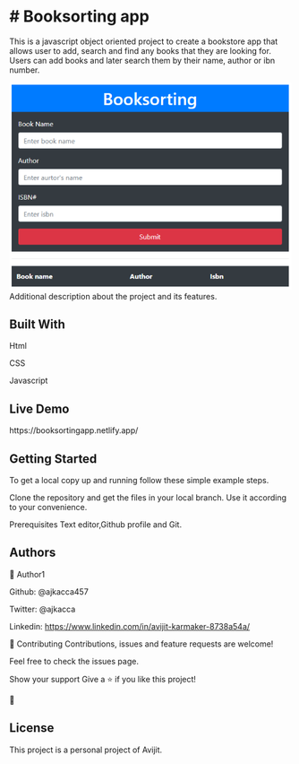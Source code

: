 <h1># Booksorting app</h1>

This is a javascript object oriented project to create a bookstore app that allows user to add, search and find any books that they are looking for. Users can add books and later search them by their name, author or ibn number.

<img src="picture1.PNG" alt="projectimg">

</h1>Additional description about the project and its features.</h1>

<h2>Built With</h2>

Html

CSS

Javascript

<h2>Live Demo</h2>
https://booksortingapp.netlify.app/

<h2>Getting Started</h2>
To get a local copy up and running follow these simple example steps.

Clone the repository and get the files in your local branch. Use it according
to your convenience.

Prerequisites
Text editor,Github profile and Git.

<h2>Authors</h2>

👤 Author1

Github: @ajkacca457

Twitter: @ajkacca

Linkedin: https://www.linkedin.com/in/avijit-karmaker-8738a54a/



🤝 Contributing
Contributions, issues and feature requests are welcome!

Feel free to check the issues page.

Show your support
Give a ⭐️ if you like this project!

📝 <h2>License</h2>
This project is a personal project of Avijit.

